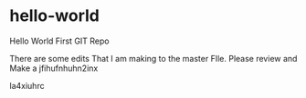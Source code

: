 # hello-world
Hello World First GIT Repo


There are some edits That I am making to the master FIle. Please review and Make a jfihufnhuhn2inx



la4xiuhrc
